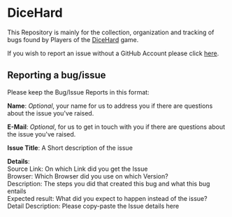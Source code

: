 # DiceHard

This Repository is mainly for the collection, organization and tracking of bugs found by Players of the [DiceHard](https://dicehard.io) game.

If you wish to report an issue without a GitHub Account please click [here](https://gitreports.com/issue/DiceHard-IO/DiceHard).

## Reporting a bug/issue

Please keep the Bug/Issue Reports in this format:

**Name**: *Optional*, your name for us to address you if there are questions about the issue you've raised.

**E-Mail**: *Optional*, for us to get in touch with you if there are questions about the issue you've raised.

**Issue Title**: A Short description of the issue

**Details**:  
Source Link: On which Link did you get the Issue  
Browser: Which Browser did you use on which Version?  
Description: The steps you did that created this bug and what this bug entails  
Expected result: What did you expect to happen instead of the issue?  
Detail Description: Please copy-paste the Issue details here